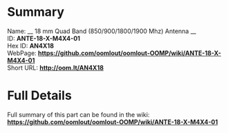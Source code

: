 
Summary
=================
  
Name: __ 18 mm Quad Band (850/900/1800/1900 Mhz) Antenna __    
ID: __ANTE-18-X-M4X4-01__   
Hex ID: __AN4X18__   
WebPage: __https://github.com/oomlout/oomlout-OOMP/wiki/ANTE-18-X-M4X4-01__   
Short URL: __http://oom.lt/AN4X18__   

Full Details
==========================
Full summary of this part can be found in the wiki:   
__https://github.com/oomlout/oomlout-OOMP/wiki/ANTE-18-X-M4X4-01__    

